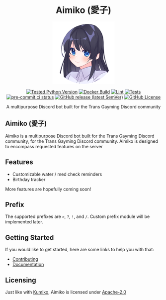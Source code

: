 <div align=center>

# Aimiko (愛子)

![Aimiko](./assets/logo-200x.png)

[![Tested Python Version](https://img.shields.io/badge/Python-3.8%20|%203.9%20|%203.10%20|%203.11-blue?logo=python&logoColor=white)](https://github.com/No767/Aimiko/blob/dev/pyproject.toml) [![Docker Build](https://github.com/No767/Aimiko/actions/workflows/docker-build.yml/badge.svg)](https://github.com/No767/Aimiko/actions/workflows/docker-build.yml) [![Lint](https://github.com/No767/Aimiko/actions/workflows/lint.yml/badge.svg)](https://github.com/No767/Aimiko/actions/workflows/lint.yml) [![Tests](https://github.com/No767/Aimiko/actions/workflows/tests.yml/badge.svg)](https://github.com/No767/Aimiko/actions/workflows/tests.yml) [![pre-commit.ci status](https://results.pre-commit.ci/badge/github/No767/Aimiko/dev.svg?badge_token=YAB-K42aS3CcoEE8ymiFYw)](https://results.pre-commit.ci/latest/github/No767/Aimiko/dev?badge_token=YAB-K42aS3CcoEE8ymiFYw) [![GitHub release (latest SemVer)](https://img.shields.io/github/v/release/No767/Aimiko?label=Release&logo=github&sort=semver)](https://github.com/No767/Aimiko/releases) [![GitHub License](https://img.shields.io/github/license/No767/Aimiko?label=License&logo=github)](https://github.com/No767/Aimiko/blob/dev/LICENSE)

A multipurpose Discord bot built for the Trans Gayming Discord community

<div align=left>

## Aimiko (愛子)

Aimiko is a multipurpose Discord bot built for the Trans Gayming Discord community, for the Trans Gayming Discord community. Aimiko is designed to encompass requested features on the server 

## Features

- Customizable water / med check reminders
- Birthday tracker

More features are hopefully coming soon!

## Prefix

The supported prefixes are `>`, `?`, `!`, and `/`. Custom prefix module will be implemented later.

## Getting Started

If you would like to get started, here are some links to help you with that:

- [Contributing](contributing.md)
- [Documentation](https://aimiko.readthedocs.io/)

## Licensing

Just like with [Kumiko](https://github.com/No767/Kumiko), Aimiko is licensed under [Apache-2.0](https://github.com/No767/Aimiko/blob/dev/LICENSE)